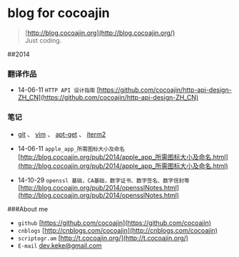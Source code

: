 # blog for cocoajin

> [http://blog.cocoajin.org](http://blog.cocoajin.org/)  
> Just coding.

##2014

### 翻译作品

- 14-06-11 `HTTP API 设计指南` [https://github.com/cocoajin/http-api-design-ZH_CN](https://github.com/cocoajin/http-api-design-ZH_CN)

### 笔记

- [git](http://blog.cocoajin.org/pub/2014/git.html)  、 
  [vim](http://blog.cocoajin.org/pub/2014/vim.html) 、 
  [apt-get](http://blog.cocoajin.org/pub/2014/apt-get.html) 、
  [iterm2](http://blog.cocoajin.org/pub/2014/iterm2.html)



- 14-06-11 `apple_app_所需图标大小及命名` [http://blog.cocoajin.org/pub/2014/apple_app_所需图标大小及命名.html](http://blog.cocoajin.org/pub/2014/apple_app_所需图标大小及命名.html)
- 14-10-29 `openssl 基础，CA基础，数字证书、数字签名、数字信封等` [http://blog.cocoajin.org/pub/2014/opensslNotes.html](http://blog.cocoajin.org/pub/2014/opensslNotes.html)


###About me

- `github` [https://github.com/cocoajin](https://github.com/cocoajin)
- `cnblogs` [http://cnblogs.com/cocoajin](http://cnblogs.com/cocoajin)
- `scriptogr.am` [http://t.cocoajin.org/](http://t.cocoajin.org/)
- `E-mail` dev.keke@gmail.com